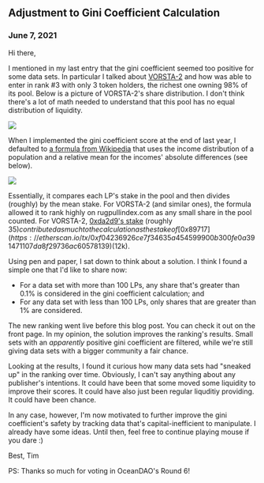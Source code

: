 ## Adjustment to Gini Coefficient Calculation
### June 7, 2021

Hi there,

I mentioned in my last entry that the gini coefficient seemed too positive for
some data sets. In particular I talked about
[VORSTA-2](https://etherscan.io/token/tokenholderchart/0x00c522b89e3B769BF47529e11C475E2e734A8A40)
and how was able to enter in rank #3 with only 3 token holders, the richest one
owning 98% of its pool. Below is a picture of VORSTA-2's share distribution. I
don't think there's a lot of math needed to understand that this pool has no
equal distribution of liquidity.

![](./vorsta2.png)

When I implemented the gini coefficient score at the end of last year, I
defaulted to [a formula from
Wikipedia](https://en.wikipedia.org/w/index.php?title=Gini_coefficient&oldid=1017020580)
that uses the income distribution of a population and a relative mean for the
incomes' absolute differences (see below).

![](./giniformula.png)

Essentially, it compares each LP's stake in the pool and then divides (roughly)
by the mean stake. For VORSTA-2 (and similar ones), the formula allowed it to
rank highly on rugpullindex.com as any small share in the pool counted. For
VORSTA-2, [0xda2d9's
stake](https://etherscan.io/tx/0x5a4ca7aeab948675eb20b6dc98e8d54d5ea660724e82ac07f3274c4e38213422)
(roughly $35) contributed as much to the calculation as the stake of
[0x89717](https://etherscan.io/tx/0xf04236926ce7f34635a454599900b300fe0a391471107da8f29736ac60578139)
($12k).

Using pen and paper, I sat down to think about a solution. I think I found
a simple one that I'd like to share now:

- For a data set with more than 100 LPs, any share that's greater than 0.1% is
  considered in the gini coefficient calculation; and
- For any data set with less than 100 LPs, only shares that are greater than 1%
  are considered.

The new ranking went live before this blog post. You can check it out on the
front page. In my opinion, the solution improves the ranking's results. Small
sets with an _apparently_ positive gini coefficient are filtered, while we're
still giving data sets with a bigger community a fair chance.

Looking at the results, I found it curious how many data sets had "sneaked up"
in the ranking over time. Obviously, I can't say anything about any publisher's
intentions. It could have been that some moved some liquidity to improve their
scores. It could have also just been regular liquditiy providing. It could have
been chance.

In any case, however, I'm now motivated to further improve the gini
coefficient's safety by tracking data that's capital-inefficient to manipulate.
I already have some ideas. Until then, feel free to continue playing mouse if
you dare :)

Best,
Tim

PS: Thanks so much for voting in OceanDAO's Round 6!

